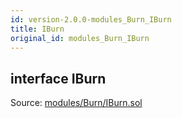 ```yaml
---
id: version-2.0.0-modules_Burn_IBurn
title: IBurn
original_id: modules_Burn_IBurn
---
```


<div class="contract-doc"><div class="contract"><h2 class="contract-header"><span class="contract-kind">interface</span> IBurn</h2><div class="source">Source: <a href="git+https://github.com/PolymathNetwork/polymath-core/blob/v1.4.0/contracts/modules/Burn/IBurn.sol" target="_blank">modules/Burn/IBurn.sol</a></div></div></div>
